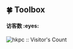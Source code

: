 ## 🍀 Toolbox

<h4 align="left">访客数 :eyes:</h4>

<p align="left"><img src="https://profile-counter.glitch.me/hkpc/count.svg" alt="hkpc :: Visitor's Count" /></p>
